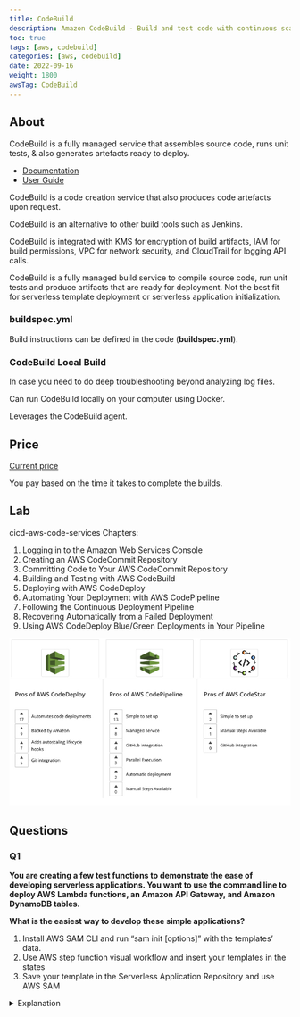 ```yaml
---
title: CodeBuild
description: Amazon CodeBuild - Build and test code with continuous scaling. Pay only for the build time you use.
toc: true
tags: [aws, codebuild]
categories: [aws, codebuild]
date: 2022-09-16
weight: 1800
awsTag: CodeBuild
---
```


## About

CodeBuild is a fully managed service that assembles source code, runs unit tests, & also generates artefacts ready to deploy.

- [Documentation](https://aws.amazon.com/codebuild/)
- [User Guide](https://docs.aws.amazon.com/codebuild/?id=docs_gateway)

CodeBuild is a code creation service that also produces code artefacts upon request.

CodeBuild is an alternative to other build tools such as Jenkins.

CodeBuild is integrated with KMS for encryption of build artifacts, IAM for build permissions, VPC for network security, and CloudTrail for logging API calls.

CodeBuild is a fully managed build service to compile source code, run unit tests and produce artifacts that are ready for deployment. Not the best fit for serverless template deployment or serverless application initialization.

### buildspec.yml

Build instructions can be defined in the code (**buildspec.yml**).

### CodeBuild Local Build

In case you need to do deep troubleshooting beyond analyzing log files.

Can run CodeBuild locally on your computer using Docker.

Leverages the CodeBuild agent.

## Price

[Current price](https://aws.amazon.com/codebuild/pricing/)

You pay based on the time it takes to complete the builds.

## Lab

cicd-aws-code-services
Chapters:

1. Logging in to the Amazon Web Services Console
2. Creating an AWS CodeCommit Repository
3. Committing Code to Your AWS CodeCommit Repository
4. Building and Testing with AWS CodeBuild
5. Deploying with AWS CodeDeploy
6. Automating Your Deployment with AWS CodePipeline
7. Following the Continuous Deployment Pipeline
8. Recovering Automatically from a Failed Deployment
9. Using AWS CodeDeploy Blue/Green Deployments in Your Pipeline

![codedeploy-codepipeline-codestar overview](./img/codedeploy-codepipeline-codestar.jpg)

## Questions

### Q1

**You are creating a few test functions to demonstrate the ease of developing serverless applications. You want to use the command line to deploy AWS Lambda functions, an Amazon API Gateway, and Amazon DynamoDB tables.**

**What is the easiest way to develop these simple applications?**

1. Install AWS SAM CLI and run “sam init \[options\]” with the templates’ data.
2. Use AWS step function visual workflow and insert your templates in the states
3. Save your template in the Serverless Application Repository and use AWS SAM

<details>
<summary>Explanation</summary>
<div>

AWS SAM - AWS Serverless Application Model

[https://aws.amazon.com/serverless/sam/](https://aws.amazon.com/serverless/sam/)

<mark style="color:white">1</mark>
</div>
</details>
